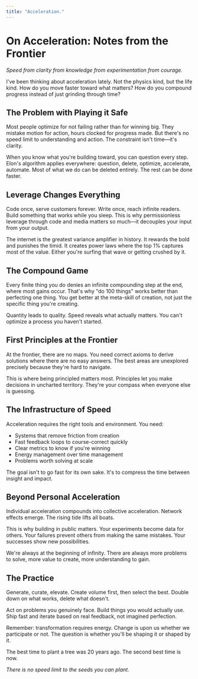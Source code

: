 ```yaml
---
title: "Acceleration."
---
```


# On Acceleration: Notes from the Frontier

*Speed from clarity from knowledge from experimentation from courage.*

I've been thinking about acceleration lately. Not the physics kind, but the life kind. How do you move faster toward what matters? How do you compound progress instead of just grinding through time?

## The Problem with Playing it Safe

Most people optimize for not failing rather than for winning big. They mistake motion for action, hours clocked for progress made. But there's no speed limit to understanding and action. The constraint isn't time—it's clarity.

When you know what you're building toward, you can question every step. Elon's algorithm applies everywhere: question, delete, optimize, accelerate, automate. Most of what we do can be deleted entirely. The rest can be done faster.

## Leverage Changes Everything

Code once, serve customers forever. Write once, reach infinite readers. Build something that works while you sleep. This is why permissionless leverage through code and media matters so much—it decouples your input from your output.

The internet is the greatest variance amplifier in history. It rewards the bold and punishes the timid. It creates power laws where the top 1% captures most of the value. Either you're surfing that wave or getting crushed by it.

## The Compound Game

Every finite thing you do denies an infinite compounding step at the end, where most gains occur. That's why "do 100 things" works better than perfecting one thing. You get better at the meta-skill of creation, not just the specific thing you're creating.

Quantity leads to quality. Speed reveals what actually matters. You can't optimize a process you haven't started.

## First Principles at the Frontier

At the frontier, there are no maps. You need correct axioms to derive solutions where there are no easy answers. The best areas are unexplored precisely because they're hard to navigate.

This is where being principled matters most. Principles let you make decisions in uncharted territory. They're your compass when everyone else is guessing.

## The Infrastructure of Speed

Acceleration requires the right tools and environment. You need:

- Systems that remove friction from creation
- Fast feedback loops to course-correct quickly
- Clear metrics to know if you're winning
- Energy management over time management
- Problems worth solving at scale

The goal isn't to go fast for its own sake. It's to compress the time between insight and impact.

## Beyond Personal Acceleration

Individual acceleration compounds into collective acceleration. Network effects emerge. The rising tide lifts all boats.

This is why building in public matters. Your experiments become data for others. Your failures prevent others from making the same mistakes. Your successes show new possibilities.

We're always at the beginning of infinity. There are always more problems to solve, more value to create, more understanding to gain.

## The Practice

Generate, curate, elevate. Create volume first, then select the best. Double down on what works, delete what doesn't.

Act on problems you genuinely face. Build things you would actually use. Ship fast and iterate based on real feedback, not imagined perfection.

Remember: transformation requires energy. Change is upon us whether we participate or not. The question is whether you'll be shaping it or shaped by it.

The best time to plant a tree was 20 years ago. The second best time is now.

*There is no speed limit to the seeds you can plant.*